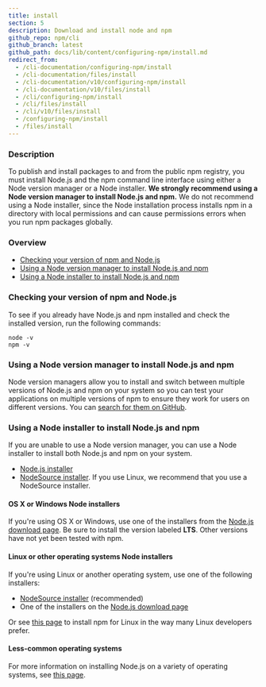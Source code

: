 ```yaml
---
title: install
section: 5
description: Download and install node and npm
github_repo: npm/cli
github_branch: latest
github_path: docs/lib/content/configuring-npm/install.md
redirect_from:
  - /cli-documentation/configuring-npm/install
  - /cli-documentation/files/install
  - /cli-documentation/v10/configuring-npm/install
  - /cli-documentation/v10/files/install
  - /cli/configuring-npm/install
  - /cli/files/install
  - /cli/v10/files/install
  - /configuring-npm/install
  - /files/install
---
```


### Description

To publish and install packages to and from the public npm registry, you
must install Node.js and the npm command line interface using either a Node
version manager or a Node installer. **We strongly recommend using a Node
version manager to install Node.js and npm.** We do not recommend using a
Node installer, since the Node installation process installs npm in a
directory with local permissions and can cause permissions errors when you
run npm packages globally.

### Overview

- [Checking your version of npm and
  Node.js](#checking-your-version-of-npm-and-nodejs)
- [Using a Node version manager to install Node.js and
  npm](#using-a-node-version-manager-to-install-nodejs-and-npm)
- [Using a Node installer to install Node.js and
  npm](#using-a-node-installer-to-install-nodejs-and-npm)

### Checking your version of npm and Node.js

To see if you already have Node.js and npm installed and check the
installed version, run the following commands:

```
node -v
npm -v
```

### Using a Node version manager to install Node.js and npm

Node version managers allow you to install and switch between multiple
versions of Node.js and npm on your system so you can test your
applications on multiple versions of npm to ensure they work for users on
different versions.  You can
[search for them on GitHub](https://github.com/search?q=node+version+manager+archived%3Afalse&type=repositories&ref=advsearch).

### Using a Node installer to install Node.js and npm

If you are unable to use a Node version manager, you can use a Node
installer to install both Node.js and npm on your system.

* [Node.js installer](https://nodejs.org/en/download/)
* [NodeSource installer](https://github.com/nodesource/distributions). If
  you use Linux, we recommend that you use a NodeSource installer.

#### OS X or Windows Node installers

If you're using OS X or Windows, use one of the installers from the
[Node.js download page](https://nodejs.org/en/download/). Be sure to
install the version labeled **LTS**. Other versions have not yet been
tested with npm.

#### Linux or other operating systems Node installers

If you're using Linux or another operating system, use one of the following
installers:

- [NodeSource installer](https://github.com/nodesource/distributions)
  (recommended)
- One of the installers on the [Node.js download
  page](https://nodejs.org/en/download/)

Or see [this page](https://nodejs.org/en/download/package-manager/) to
install npm for Linux in the way many Linux developers prefer.

#### Less-common operating systems

For more information on installing Node.js on a variety of operating
systems, see [this page][pkg-mgr].

[pkg-mgr]: https://nodejs.org/en/download/package-manager/
